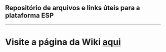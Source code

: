 ## Repositório de arquivos e links úteis para a plataforma ESP

***

# Visite a página da Wiki [aqui](https://github.com/avalon91/ESP/wiki)
